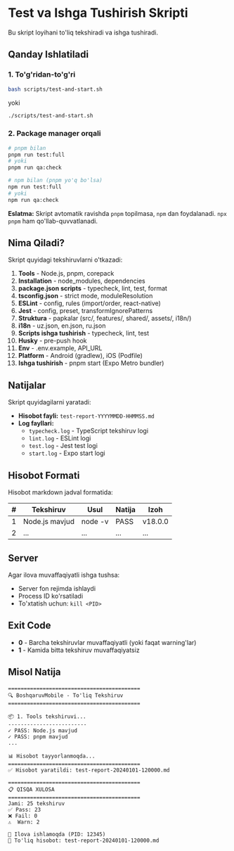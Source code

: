 # Test va Ishga Tushirish Skripti

Bu skript loyihani to'liq tekshiradi va ishga tushiradi.

## Qanday Ishlatiladi

### 1. To'g'ridan-to'g'ri

```bash
bash scripts/test-and-start.sh
```

yoki

```bash
./scripts/test-and-start.sh
```

### 2. Package manager orqali

```bash
# pnpm bilan
pnpm run test:full
# yoki
pnpm run qa:check

# npm bilan (pnpm yo'q bo'lsa)
npm run test:full
# yoki
npm run qa:check
```

**Eslatma:** Skript avtomatik ravishda `pnpm` topilmasa, `npm` dan foydalanadi. `npx pnpm` ham qo'llab-quvvatlanadi.

## Nima Qiladi?

Skript quyidagi tekshiruvlarni o'tkazadi:

1. **Tools** - Node.js, pnpm, corepack
2. **Installation** - node_modules, dependencies
3. **package.json scripts** - typecheck, lint, test, format
4. **tsconfig.json** - strict mode, moduleResolution
5. **ESLint** - config, rules (import/order, react-native)
6. **Jest** - config, preset, transformIgnorePatterns
7. **Struktura** - papkalar (src/, features/, shared/, assets/, i18n/)
8. **i18n** - uz.json, en.json, ru.json
9. **Scripts ishga tushirish** - typecheck, lint, test
10. **Husky** - pre-push hook
11. **Env** - .env.example, API_URL
12. **Platform** - Android (gradlew), iOS (Podfile)
13. **Ishga tushirish** - pnpm start (Expo Metro bundler)

## Natijalar

Skript quyidagilarni yaratadi:

- **Hisobot fayli:** `test-report-YYYYMMDD-HHMMSS.md`
- **Log fayllari:**
  - `typecheck.log` - TypeScript tekshiruv logi
  - `lint.log` - ESLint logi
  - `test.log` - Jest test logi
  - `start.log` - Expo start logi

## Hisobot Formati

Hisobot markdown jadval formatida:

| #   | Tekshiruv      | Usul    | Natija | Izoh    |
| --- | -------------- | ------- | ------ | ------- |
| 1   | Node.js mavjud | node -v | PASS   | v18.0.0 |
| 2   | ...            | ...     | ...    | ...     |

## Server

Agar ilova muvaffaqiyatli ishga tushsa:

- Server fon rejimda ishlaydi
- Process ID ko'rsatiladi
- To'xtatish uchun: `kill <PID>`

## Exit Code

- **0** - Barcha tekshiruvlar muvaffaqiyatli (yoki faqat warning'lar)
- **1** - Kamida bitta tekshiruv muvaffaqiyatsiz

## Misol Natija

```
==========================================
🔍 BoshqaruvMobile - To'liq Tekshiruv
==========================================

📦 1. Tools tekshiruvi...
-------------------------
✓ PASS: Node.js mavjud
✓ PASS: pnpm mavjud
...

📊 Hisobot tayyorlanmoqda...
==========================================
✅ Hisobot yaratildi: test-report-20240101-120000.md

==========================================
📋 QISQA XULOSA
==========================================
Jami: 25 tekshiruv
✅ Pass: 23
❌ Fail: 0
⚠️  Warn: 2

🚀 Ilova ishlamoqda (PID: 12345)
📄 To'liq hisobot: test-report-20240101-120000.md
```
